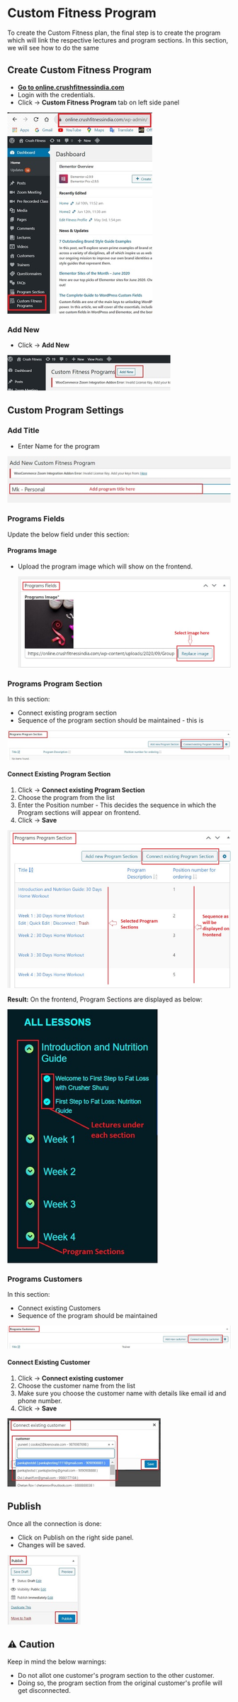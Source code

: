 # **Custom Fitness Program**

To create the Custom Fitness plan, the final step is to create the program which will link the respective lectures and program sections. In this section, we will see how to do the same

## **Create Custom Fitness Program**

*   <a href="https://online.crushfitnessindia.com/wp-admin" target="_blank">**Go to online.crushfitnessindia.com**</a>
*   Login with the credentials.
*   Click -> **Custom Fitness Program** tab on left side panel

   ![CFP](../images/Custom-Fitness-Program/CFP.jpg)

###   **Add New**

*   Click -> **Add New**

   ![add new](../images/Custom-Fitness-Program/addnew.jpg)

## **Custom Program Settings**

###   **Add Title**

*   Enter Name for the program

   ![add title](../images/Custom-Fitness-Program/addtitle.jpg)

### **Programs Fields**

Update the below field under this section:

####  **Programs Image** 

-  Upload the program image which will show on the frontend.

   ![prog image](../images\Custom-Fitness-Program\progimage.jpg)

### **Programs Program Section**

In this section:

-   Connect existing program section
-   Sequence of the program section should be maintained - this is 

![prog sect](../images/Custom-Fitness-Program/progsect.jpg)

####  **Connect Existing Program Section**

1. Click -> **Connect existing Program Section**
2. Choose the program from the list
3. Enter the Position number - This decides the sequence in which the Program sections will appear on frontend.
4. Click -> **Save**

![connect prog](../images\Custom-Fitness-Program\connectprog.jpg)

**Result:** On the frontend, Program Sections are displayed as below:

![final](../images\Custom-Fitness-Program\final.jpg)

### **Programs Customers**

In this section:

-   Connect existing Customers
-   Sequence of the program should be maintained

![prog cust](../images/Custom-Fitness-Program/progcust.jpg)

####  **Connect Existing Customer**

1. Click -> **Connect existing customer**
2. Choose the customer name from the list
3. Make sure you choose the customer name with details like email id and phone number.
4. Click -> **Save**

![connect cust](../images/Custom-Fitness-Program/connectcust.jpg)


## **Publish**

Once all the connection is done:

-   Click on Publish on the right side panel.
-   Changes will be saved.

![publish](../images/Custom-Fitness-Program/publish.jpg)


## :warning: **Caution**

Keep in mind the below warnings:

-   Do not allot one customer's program section to the other customer.
-   Doing so, the program section from the original customer's profile will get disconnected.




